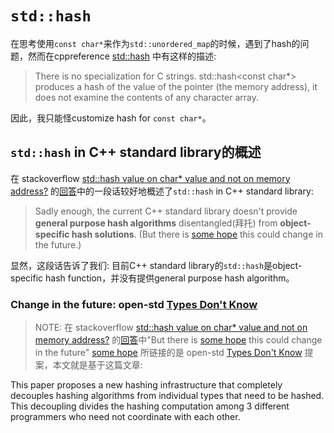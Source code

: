 # `std::hash`

在思考使用`const char*`来作为`std::unordered_map`的时候，遇到了hash的问题，然而在cppreference [std::hash](https://en.cppreference.com/w/cpp/utility/hash) 中有这样的描述:

> There is no specialization for C strings. std::hash<const char*> produces a hash of the value of the pointer (the memory address), it does not examine the contents of any character array.

因此，我只能怪customize hash for `const char*`。



## `std::hash` in C++ standard library的概述

在 stackoverflow [std::hash value on char* value and not on memory address?](https://stackoverflow.com/questions/34597260/stdhash-value-on-char-value-and-not-on-memory-address) 的[回答](https://stackoverflow.com/a/34597785)中的一段话较好地概述了`std::hash` in C++ standard library: 

> Sadly enough, the current C++ standard library doesn't provide **general purpose hash algorithms** disentangled(拜托) from **object-specific hash solutions**. (But there is [some hope](http://www.open-std.org/jtc1/sc22/wg21/docs/papers/2014/n3980.html) this could change in the future.)

显然，这段话告诉了我们: 目前C++ standard library的`std::hash`是object-specific hash function，并没有提供general purpose hash algorithm。

### Change in the future: open-std [Types Don't Know](http://www.open-std.org/jtc1/sc22/wg21/docs/papers/2014/n3980.html) 

> NOTE: 在 stackoverflow [std::hash value on char* value and not on memory address?](https://stackoverflow.com/questions/34597260/stdhash-value-on-char-value-and-not-on-memory-address) 的[回答](https://stackoverflow.com/a/34597785)中"But there is [some hope](http://www.open-std.org/jtc1/sc22/wg21/docs/papers/2014/n3980.html) this could change in the future" [some hope](http://www.open-std.org/jtc1/sc22/wg21/docs/papers/2014/n3980.html) 所链接的是 open-std [Types Don't Know](http://www.open-std.org/jtc1/sc22/wg21/docs/papers/2014/n3980.html) 提案，本文就是基于这篇文章:

This paper proposes a new hashing infrastructure that completely decouples hashing algorithms from individual types that need to be hashed. This decoupling divides the hashing computation among 3 different programmers who need not coordinate with each other.




